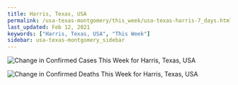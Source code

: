 ```yaml
---
title: Harris, Texas, USA
permalink: /usa-texas-montgomery/this_week/usa-texas-harris-7_days.html
last_updated: Feb 12, 2021
keywords: ["Harris, Texas, USA", "This Week"]
sidebar: usa-texas-montgomery_sidebar
---
```


![Change in Confirmed Cases This Week for Harris, Texas, USA](/covid_tracker/images/graphs/usa-texas-harris-delta_confirmed-7_days_graph.png)

![Change in Confirmed Deaths This Week for Harris, Texas, USA](/covid_tracker/images/graphs/usa-texas-harris-delta_deaths-7_days_graph.png)
